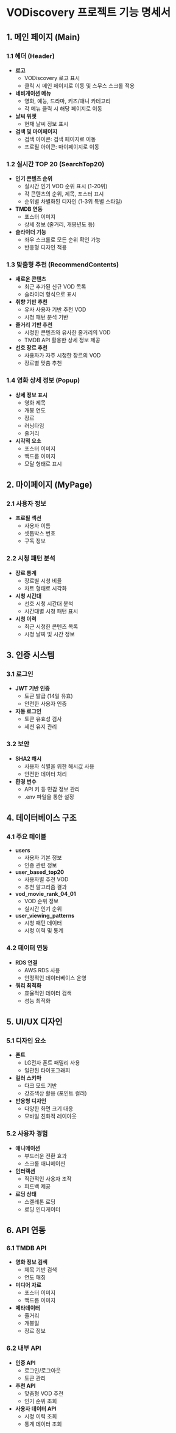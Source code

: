 # VODiscovery 프로젝트 기능 명세서

## 1. 메인 페이지 (Main)

### 1.1 헤더 (Header)
- **로고**
  - VODiscovery 로고 표시
  - 클릭 시 메인 페이지로 이동 및 스무스 스크롤 적용
- **네비게이션 메뉴**
  - 영화, 예능, 드라마, 키즈/애니 카테고리
  - 각 메뉴 클릭 시 해당 페이지로 이동
- **날씨 위젯**
  - 현재 날씨 정보 표시
- **검색 및 마이페이지**
  - 검색 아이콘: 검색 페이지로 이동
  - 프로필 아이콘: 마이페이지로 이동

### 1.2 실시간 TOP 20 (SearchTop20)
- **인기 콘텐츠 순위**
  - 실시간 인기 VOD 순위 표시 (1-20위)
  - 각 콘텐츠의 순위, 제목, 포스터 표시
  - 순위별 차별화된 디자인 (1-3위 특별 스타일)
- **TMDB 연동**
  - 포스터 이미지
  - 상세 정보 (줄거리, 개봉년도 등)
- **슬라이더 기능**
  - 좌우 스크롤로 모든 순위 확인 가능
  - 반응형 디자인 적용

### 1.3 맞춤형 추천 (RecommendContents)
- **새로운 콘텐츠**
  - 최근 추가된 신규 VOD 목록
  - 슬라이더 형식으로 표시
- **취향 기반 추천**
  - 유사 사용자 기반 추천 VOD
  - 시청 패턴 분석 기반
- **줄거리 기반 추천**
  - 시청한 콘텐츠와 유사한 줄거리의 VOD
  - TMDB API 활용한 상세 정보 제공
- **선호 장르 추천**
  - 사용자가 자주 시청한 장르의 VOD
  - 장르별 맞춤 추천

### 1.4 영화 상세 정보 (Popup)
- **상세 정보 표시**
  - 영화 제목
  - 개봉 연도
  - 장르
  - 러닝타임
  - 줄거리
- **시각적 요소**
  - 포스터 이미지
  - 백드롭 이미지
  - 모달 형태로 표시

## 2. 마이페이지 (MyPage)

### 2.1 사용자 정보
- **프로필 섹션**
  - 사용자 이름
  - 셋톱박스 번호
  - 구독 정보

### 2.2 시청 패턴 분석
- **장르 통계**
  - 장르별 시청 비율
  - 차트 형태로 시각화
- **시청 시간대**
  - 선호 시청 시간대 분석
  - 시간대별 시청 패턴 표시
- **시청 이력**
  - 최근 시청한 콘텐츠 목록
  - 시청 날짜 및 시간 정보

## 3. 인증 시스템

### 3.1 로그인
- **JWT 기반 인증**
  - 토큰 발급 (14일 유효)
  - 안전한 사용자 인증
- **자동 로그인**
  - 토큰 유효성 검사
  - 세션 유지 관리

### 3.2 보안
- **SHA2 해시**
  - 사용자 식별을 위한 해시값 사용
  - 안전한 데이터 처리
- **환경 변수**
  - API 키 등 민감 정보 관리
  - .env 파일을 통한 설정

## 4. 데이터베이스 구조

### 4.1 주요 테이블
- **users**
  - 사용자 기본 정보
  - 인증 관련 정보
- **user_based_top20**
  - 사용자별 추천 VOD
  - 추천 알고리즘 결과
- **vod_movie_rank_04_01**
  - VOD 순위 정보
  - 실시간 인기 순위
- **user_viewing_patterns**
  - 시청 패턴 데이터
  - 시청 이력 및 통계

### 4.2 데이터 연동
- **RDS 연결**
  - AWS RDS 사용
  - 안정적인 데이터베이스 운영
- **쿼리 최적화**
  - 효율적인 데이터 검색
  - 성능 최적화

## 5. UI/UX 디자인

### 5.1 디자인 요소
- **폰트**
  - LG전자 폰트 패밀리 사용
  - 일관된 타이포그래피
- **컬러 스키마**
  - 다크 모드 기반
  - 강조색상 활용 (포인트 컬러)
- **반응형 디자인**
  - 다양한 화면 크기 대응
  - 모바일 친화적 레이아웃

### 5.2 사용자 경험
- **애니메이션**
  - 부드러운 전환 효과
  - 스크롤 애니메이션
- **인터랙션**
  - 직관적인 사용자 조작
  - 피드백 제공
- **로딩 상태**
  - 스켈레톤 로딩
  - 로딩 인디케이터

## 6. API 연동

### 6.1 TMDB API
- **영화 정보 검색**
  - 제목 기반 검색
  - 연도 매칭
- **미디어 자료**
  - 포스터 이미지
  - 백드롭 이미지
- **메타데이터**
  - 줄거리
  - 개봉일
  - 장르 정보

### 6.2 내부 API
- **인증 API**
  - 로그인/로그아웃
  - 토큰 관리
- **추천 API**
  - 맞춤형 VOD 추천
  - 인기 순위 조회
- **사용자 데이터 API**
  - 시청 이력 조회
  - 통계 데이터 조회
